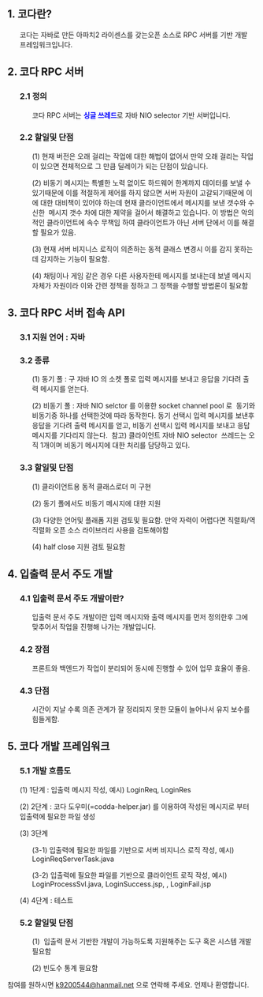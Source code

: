 <h2><span style="color: inherit; font-family: inherit;">1. 코다란?</span><br></h2><p style="margin-left: 25px;">코다는 자바로 만든 아파치2 라이센스를 갖는오픈 소스로 RPC 서버를 기반 개발 프레임워크입니다.</p><h2>2. 코다 RPC 서버&nbsp;&nbsp;</h2><h3 style="margin-left: 25px;">2.1 정의</h3><p style="margin-left: 50px;">코다 RPC 서버는 <span style="font-weight: bold; color: rgb(0, 0, 255);">싱글 쓰레드</span>로 자바 NIO selector 기반 서버입니다.</p><h3 style="margin-left: 25px;">2.2 할일및 단점</h3><p style="margin-left: 50px;">(1) 현재 버전은 오래 걸리는 작업에 대한 해법이 없어서 만약 오래 걸리는 작업이 있으면 전체적으로 그 만큼 딜레이가 되는 단점이 있습니다.</p><p style="margin-left: 50px;">(2) 비동기 메시지는 특별한 노력 없이도 하드웨어 한계까지 데이터를 보낼 수 있기때문에 이를 적절하게 제어를 하지 않으면 서버 자원이 고갈되기때문에 이에 대한 대비책이 있어야 하는데 현재 클라이언트에서 메시지를 보낸 갯수와 수신한&nbsp; 메시지 갯수 차에 대한 제약을 걸어서 해결하고 있습니다. 이 방법은 악의적인 클라이언트에 속수 무책임 하여 클라이언트가 아닌 서버 단에서 이를 해결할 필요가 있음.</p><p style="margin-left: 50px;">(3) 현재 서버 비지니스 로직이 의존하는 동적 클래스 변경시 이를 감지 못하는데 감지하는 기능이 필요함.</p><p style="margin-left: 50px;">(4) 채팅이나 게임 같은 경우 다른 사용자한테 메시지를 보내는데 보낼 메시지 자체가 자원이라 이와 간련 정책을 정하고 그 정책을 수행할 방법론이 필요함</p><h2>3. 코다 RPC 서버 접속 API</h2><h3 style="margin-left: 25px;">3.1 지원 언어 : 자바</h3><h3 style="margin-left: 25px;">3.2 종류</h3><p style="margin-left: 50px;">(1) 동기 폴 : 구 자바 IO 의 소켓 폴로 입력 메시지를 보내고 응답을 기다려 출력 메시지를 얻는다.</p><p style="margin-left: 50px;">(2) 비동기 폴 : 자바 NIO selctor 를 이용한 socket channel pool 로&nbsp; 동기와 비동기중 하나를 선택한것에 따라 동작한다. 동기 선택시 입력 메시지를 보낸후 응답을 기다려 출력 메시지를 얻고, 비동기 선택시 입력 메시지를 보내고 응답 메시지를 기다리지 않는다.&nbsp; 참고) 클라이언트 자바 NIO selector&nbsp; 쓰레드는 오직 1개이며 비동기 메시지에 대한 처리를 담당하고 있다.</p><h3 style="margin-left: 25px;">3.3 할일및 단점</h3><p style="margin-left: 50px;">(1) 클라이언트용 동적 클래스로더 미 구현</p><p style="margin-left: 50px;">(2) 동기 폴에서도 비동기 메시지에 대한 지원</p><p style="margin-left: 50px;">(3) 다양한 언어및 플래폼 지원 검토및 필요함. 만약 자력이 어렵다면 직렬화/역직렬화 오픈 소스 라이브러리 사용을 검토해야함</p><p style="margin-left: 50px;">(4) half close 지원 검토 필요함</p><h2 style="">4. 입출력 문서 주도 개발</h2><h3 style="margin-left: 25px;">4.1 입출력 문서 주도 개발이란?</h3><p style="margin-left: 50px;">입출력 문서 주도 개발이란 입력 메시지와 출력 메시지를 먼저 정의한후 그에 맞추어서 작업을 진행해 나가는 개발입니다.</p><h3 style="margin-left: 25px;">4.2 장점</h3><p style="margin-left: 50px;">프론트와 백엔드가 작업이 분리되어 동시에 진행할 수 있어 업무 효율이 좋음.</p><h3 style="margin-left: 25px;">4.3 단점</h3><p style="margin-left: 50px;">시간이 지날 수록 의존 관계가 잘 정리되지 못한 모듈이 늘어나서 유지 보수를 힘들게함.</p><h2 style="">5. 코다 개발 프레임워크</h2><h3 style="margin-left: 25px;">5.1 개발 흐름도</h3><p style="margin-left: 25px;">(1) 1단계 : 입출력 메시지 작성, 예시) LoginReq, LoginRes</p><p style="margin-left: 25px;">(2) 2단계 : 코다 도우미(=codda-helper.jar) 를 이용하여 작성된 메시지로 부터 입출력에 필요한 파일 생성</p><p style="margin-left: 25px;">(3) 3단계</p><p style="margin-left: 50px;">(3-1) 입출력에 필요한 파일를 기반으로 서버 비지니스 로직 작성, 예시) LoginReqServerTask.java</p><p style="margin-left: 50px;">(3-2) 입출력에 필요한 파일를 기반으로 클라이언트 로직 작성, 예시) LoginProcessSvl.java, LoginSuccess.jsp, , LoginFail.jsp</p><p style="margin-left: 25px;">(4) 4단계 : 테스트</p><h3 style="margin-left: 25px;">5.2 할일및 단점</h3><p style="margin-left: 50px;">(1)&nbsp; 입출력 문서 기반한 개발이 가능하도록 지원해주는 도구 혹은 시스템 개발 필요함</p><p style="margin-left: 50px;">(2) 빈도수 통계 필요함</p>


참여를 원하시면 k9200544@hanmail.net 으로 연락해 주세요.
언제나 환영합니다.


